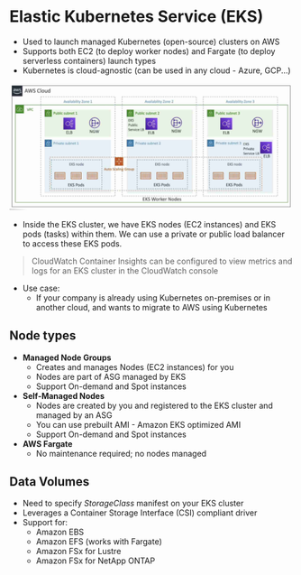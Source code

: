 # Elastic Kubernetes Service (EKS)
- Used to launch managed Kubernetes (open-source) clusters on AWS
- Supports both EC2 (to deploy worker nodes) and Fargate (to deploy serverless containers) launch types
- Kubernetes is cloud-agnostic (can be used in any cloud - Azure, GCP...)

<img src=./images/eks.jpg width="700"/>

- Inside the EKS cluster, we have EKS nodes (EC2 instances) and EKS pods (tasks) within them. We can use a private or public load balancer to access these EKS pods.
> CloudWatch Container Insights can be configured to view metrics and logs for an EKS cluster in the CloudWatch console
- Use case:
  - If your company is already using Kubernetes on-premises or in another cloud, and wants to migrate to AWS using Kubernetes

## Node types
- **Managed Node Groups**
  - Creates and manages Nodes (EC2 instances) for you
  - Nodes are part of ASG managed by EKS
  - Support On-demand and Spot instances
- **Self-Managed Nodes**
  - Nodes are created by you and registered to the EKS cluster and managed by an ASG
  - You can use prebuilt AMI - Amazon EKS optimized AMI
  - Support On-demand and Spot instances
- **AWS Fargate**
  - No maintenance required; no nodes managed

## Data Volumes
- Need to specify *StorageClass* manifest on your EKS cluster
- Leverages a Container Storage Interface (CSI) compliant driver
- Support for:
  - Amazon EBS
  - Amazon EFS (works with Fargate)
  - Amazon FSx for Lustre
  - Amazon FSx for NetApp ONTAP